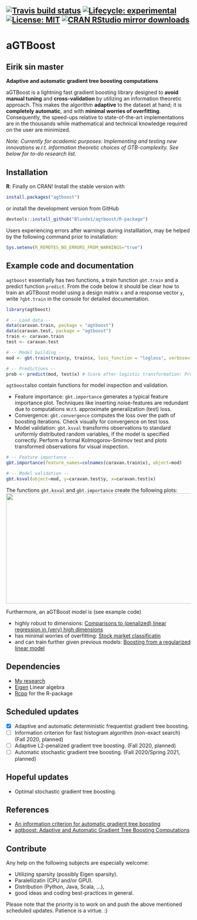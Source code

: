 <!-- badges: start -->
[![Travis build status](https://travis-ci.org/Blunde1/agtboost.svg?branch=master)](https://travis-ci.org/Blunde1/agtboost)
[![Lifecycle: experimental](https://img.shields.io/badge/lifecycle-experimental-orange.svg)](https://www.tidyverse.org/lifecycle/#experimental)
[![License:
MIT](https://img.shields.io/badge/License-MIT-yellow.svg)](https://opensource.org/licenses/MIT)
[![CRAN RStudio mirror downloads](https://cranlogs.r-pkg.org/badges/grand-total/agtboost?color=blue)](https://r-pkg.org/pkg/agtboost)
---------

# aGTBoost

## Eirik sin master

**Adaptive and automatic gradient tree boosting computations**

aGTBoost is a lightning fast gradient boosting library designed to **avoid manual tuning** and **cross-validation** by utilizing an information theoretic approach.
This makes the algorithm **adaptive** to the dataset at hand; it is **completely automatic**, and with **minimal worries of overfitting**.
Consequently, the speed-ups relative to state-of-the-art implementations are in the thousands while mathematical and technical knowledge required on the user are minimized.

*Note: Currently for academic purposes: Implementing and testing new innovations w.r.t. information theoretic choices of GTB-complexity. See below for to-do research list.*


## Installation

**R**: Finally on CRAN! Install the stable version with
```r
install.packages("agtboost")
```
or install the development version from GitHub
```r
devtools::install_github("Blunde1/agtboost/R-package")
```
Users experiencing errors after warnings during installlation, may be helped by the following command prior to installation:

```r
Sys.setenv(R_REMOTES_NO_ERRORS_FROM_WARNINGS="true")
```

## Example code and documentation

`agtboost` essentially has two functions, a train function `gbt.train` and a predict function `predict`.
From the code below it should be clear how to train an aGTBoost model using a design matrix `x` and a response vector `y`, write `?gbt.train` in the console for detailed documentation. 
```r
library(agtboost)

# -- Load data --
data(caravan.train, package = "agtboost")
data(caravan.test, package = "agtboost")
train <- caravan.train
test <- caravan.test

# -- Model building --
mod <- gbt.train(train$y, train$x, loss_function = "logloss", verbose=10)

# -- Predictions --
prob <- predict(mod, test$x) # Score after logistic transformation: Probabilities
```
`agtboost`also contain functions for model inspection and validation. 

- Feature importance: `gbt.importance` generates a typical feature importance plot. 
Techniques like inserting noise-features are redundant due to computations w.r.t. approximate generalization (test) loss.
- Convergence: `gbt.convergence` computes the loss over the path of boosting iterations. Check visually for convergence on test loss.
- Model validation: `gbt.ksval` transforms observations to standard uniformly distributed random variables, if the model is specified 
correctly. Perform a formal Kolmogorov-Smirnov test and plots transformed observations for visual inspection.
```r
# -- Feature importance --
gbt.importance(feature_names=colnames(caravan.train$x), object=mod)

# -- Model validation --
gbt.ksval(object=mod, y=caravan.test$y, x=caravan.test$x)
```
The functions `gbt.ksval` and `gbt.importance` create the following plots:
<img src="docs/img/agtboost_validation.png" width="700" height="300" />

Furthermore, an aGTBoost model is (see example code)

- highly robust to dimensions: [Comparisons to (penalized) linear regression in (very) high dimensions](R-package/demo/high-dimensions.R)
- has minimal worries of overfitting: [Stock market classificatin](R-package/demo/stock-market-classification.R)
- and can train further given previous models: [Boosting from a regularized linear model](R-package/demo/boost-from-predictions.R)



## Dependencies

- [My research](https://berentlunde.netlify.com/) 
- [Eigen](http://eigen.tuxfamily.org/index.php?title=Main_Page) Linear algebra
- [Rcpp](https://github.com/RcppCore/Rcpp) for the R-package

## Scheduled updates

- [x] Adaptive and automatic deterministic frequentist gradient tree boosting.
- [ ] Information criterion for fast histogram algorithm (non-exact search) (Fall 2020, planned)
- [ ] Adaptive L2-penalized gradient tree boosting. (Fall 2020, planned)
- [ ] Automatic stochastic gradient tree boosting. (Fall 2020/Spring 2021, planned)

## Hopeful updates

- Optimal stochastic gradient tree boosting.

## References
- [An information criterion for automatic gradient tree boosting](https://arxiv.org/abs/2008.05926)
- [agtboost: Adaptive and Automatic Gradient Tree Boosting Computations](https://arxiv.org/abs/2008.12625)

## Contribute

Any help on the following subjects are especially welcome:

- Utilizing sparsity (possibly Eigen sparsity).
- Paralellizatin (CPU and/or GPU).
- Distribution (Python, Java, Scala, ...),
- good ideas and coding best-practices in general.

Please note that the priority is to work on and push the above mentioned scheduled updates. Patience is a virtue. :)
